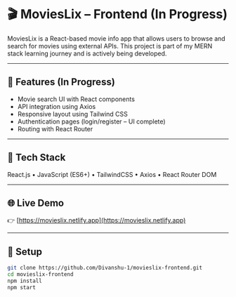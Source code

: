 # 🎬 MoviesLix – Frontend (In Progress)

MoviesLix is a React-based movie info app that allows users to browse and search for movies using external APIs. This project is part of my MERN stack learning journey and is actively being developed.

---

## 🚀 Features (In Progress)
- Movie search UI with React components
- API integration using Axios
- Responsive layout using Tailwind CSS
- Authentication pages (login/register – UI complete)
- Routing with React Router

---

## 🔧 Tech Stack
React.js • JavaScript (ES6+) • TailwindCSS • Axios • React Router DOM

---

## 🌐 Live Demo
👉 [https://movieslix.netlify.app](https://movieslix.netlify.app)

---

## 📂 Setup
```bash
git clone https://github.com/Divanshu-1/movieslix-frontend.git
cd movieslix-frontend
npm install
npm start
